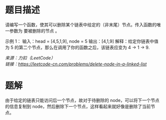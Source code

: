 # 题目描述
请编写一个函数，使其可以删除某个链表中给定的（非末尾）节点。传入函数的唯一参数为 要被删除的节点 。

示例 1：
输入：head = [4,5,1,9], node = 5
输出：[4,1,9]
解释：给定你链表中值为 5 的第二个节点，那么在调用了你的函数之后，该链表应变为 4 -> 1 -> 9.

*来源：力扣（LeetCode）*  
*链接：https://leetcode-cn.com/problems/delete-node-in-a-linked-list*  

# 题解
由于给定的链表只能访问后一个节点，故对于待删除的 node，可以将下一个节点的信息复制到 node，然后删除下一个节点，这样看起来就好像是删除了当前节点。
